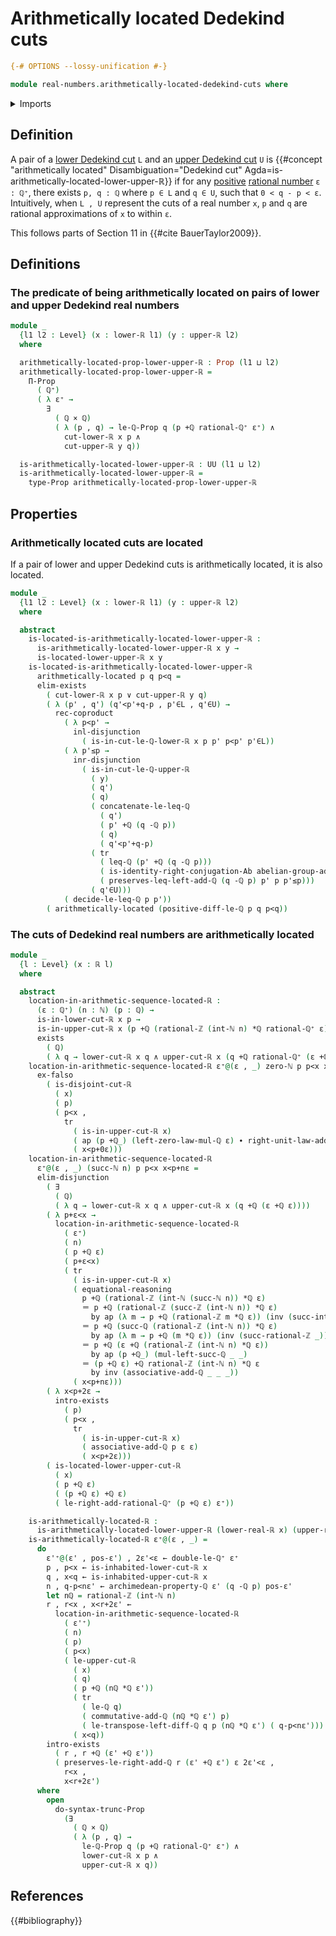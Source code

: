 # Arithmetically located Dedekind cuts

```agda
{-# OPTIONS --lossy-unification #-}

module real-numbers.arithmetically-located-dedekind-cuts where
```

<details><summary>Imports</summary>

```agda
open import elementary-number-theory.addition-rational-numbers
open import elementary-number-theory.additive-group-of-rational-numbers
open import elementary-number-theory.archimedean-property-rational-numbers
open import elementary-number-theory.difference-rational-numbers
open import elementary-number-theory.inequality-rational-numbers
open import elementary-number-theory.integers
open import elementary-number-theory.multiplication-rational-numbers
open import elementary-number-theory.natural-numbers
open import elementary-number-theory.positive-rational-numbers
open import elementary-number-theory.rational-numbers
open import elementary-number-theory.strict-inequality-rational-numbers

open import foundation.action-on-identifications-functions
open import foundation.binary-transport
open import foundation.cartesian-product-types
open import foundation.conjunction
open import foundation.coproduct-types
open import foundation.dependent-pair-types
open import foundation.disjunction
open import foundation.empty-types
open import foundation.existential-quantification
open import foundation.identity-types
open import foundation.logical-equivalences
open import foundation.propositional-truncations
open import foundation.propositions
open import foundation.subtypes
open import foundation.transport-along-identifications
open import foundation.universe-levels

open import group-theory.abelian-groups

open import real-numbers.dedekind-real-numbers
open import real-numbers.lower-dedekind-real-numbers
open import real-numbers.upper-dedekind-real-numbers
```

</details>

## Definition

A pair of a [lower Dedekind cut](real-numbers.lower-dedekind-real-numbers.md)
`L` and an [upper Dedekind cut](real-numbers.upper-dedekind-real-numbers.md) `U`
is
{{#concept "arithmetically located" Disambiguation="Dedekind cut" Agda=is-arithmetically-located-lower-upper-ℝ}}
if for any [positive](elementary-number-theory.positive-rational-numbers.md)
[rational number](elementary-number-theory.rational-numbers.md) `ε : ℚ⁺`, there
exists `p, q : ℚ` where `p ∈ L` and `q ∈ U`, such that `0 < q - p < ε`.
Intuitively, when `L , U` represent the cuts of a real number `x`, `p` and `q`
are rational approximations of `x` to within `ε`.

This follows parts of Section 11 in {{#cite BauerTaylor2009}}.

## Definitions

### The predicate of being arithmetically located on pairs of lower and upper Dedekind real numbers

```agda
module _
  {l1 l2 : Level} (x : lower-ℝ l1) (y : upper-ℝ l2)
  where

  arithmetically-located-prop-lower-upper-ℝ : Prop (l1 ⊔ l2)
  arithmetically-located-prop-lower-upper-ℝ =
    Π-Prop
      ( ℚ⁺)
      ( λ ε⁺ →
        ∃
          ( ℚ × ℚ)
          ( λ (p , q) → le-ℚ-Prop q (p +ℚ rational-ℚ⁺ ε⁺) ∧
            cut-lower-ℝ x p ∧
            cut-upper-ℝ y q))

  is-arithmetically-located-lower-upper-ℝ : UU (l1 ⊔ l2)
  is-arithmetically-located-lower-upper-ℝ =
    type-Prop arithmetically-located-prop-lower-upper-ℝ
```

## Properties

### Arithmetically located cuts are located

If a pair of lower and upper Dedekind cuts is arithmetically located, it is also
located.

```agda
module _
  {l1 l2 : Level} (x : lower-ℝ l1) (y : upper-ℝ l2)
  where

  abstract
    is-located-is-arithmetically-located-lower-upper-ℝ :
      is-arithmetically-located-lower-upper-ℝ x y →
      is-located-lower-upper-ℝ x y
    is-located-is-arithmetically-located-lower-upper-ℝ
      arithmetically-located p q p<q =
      elim-exists
        ( cut-lower-ℝ x p ∨ cut-upper-ℝ y q)
        ( λ (p' , q') (q'<p'+q-p , p'∈L , q'∈U) →
          rec-coproduct
            ( λ p<p' →
              inl-disjunction
                ( is-in-cut-le-ℚ-lower-ℝ x p p' p<p' p'∈L))
            ( λ p'≤p →
              inr-disjunction
                ( is-in-cut-le-ℚ-upper-ℝ
                  ( y)
                  ( q')
                  ( q)
                  ( concatenate-le-leq-ℚ
                    ( q')
                    ( p' +ℚ (q -ℚ p))
                    ( q)
                    ( q'<p'+q-p)
                  ( tr
                    ( leq-ℚ (p' +ℚ (q -ℚ p)))
                    ( is-identity-right-conjugation-Ab abelian-group-add-ℚ p q)
                    ( preserves-leq-left-add-ℚ (q -ℚ p) p' p p'≤p)))
                  ( q'∈U)))
            ( decide-le-leq-ℚ p p'))
        ( arithmetically-located (positive-diff-le-ℚ p q p<q))
```

### The cuts of Dedekind real numbers are arithmetically located

```agda
module _
  {l : Level} (x : ℝ l)
  where

  abstract
    location-in-arithmetic-sequence-located-ℝ :
      (ε : ℚ⁺) (n : ℕ) (p : ℚ) →
      is-in-lower-cut-ℝ x p →
      is-in-upper-cut-ℝ x (p +ℚ (rational-ℤ (int-ℕ n) *ℚ rational-ℚ⁺ ε)) →
      exists
        ( ℚ)
        ( λ q → lower-cut-ℝ x q ∧ upper-cut-ℝ x (q +ℚ rational-ℚ⁺ (ε +ℚ⁺ ε)))
    location-in-arithmetic-sequence-located-ℝ ε⁺@(ε , _) zero-ℕ p p<x x<p+0ε =
      ex-falso
        ( is-disjoint-cut-ℝ
          ( x)
          ( p)
          ( p<x ,
            tr
              ( is-in-upper-cut-ℝ x)
              ( ap (p +ℚ_) (left-zero-law-mul-ℚ ε) ∙ right-unit-law-add-ℚ p)
              ( x<p+0ε)))
    location-in-arithmetic-sequence-located-ℝ
      ε⁺@(ε , _) (succ-ℕ n) p p<x x<p+nε =
      elim-disjunction
        ( ∃
          ( ℚ)
          ( λ q → lower-cut-ℝ x q ∧ upper-cut-ℝ x (q +ℚ (ε +ℚ ε))))
        ( λ p+ε<x →
          location-in-arithmetic-sequence-located-ℝ
            ( ε⁺)
            ( n)
            ( p +ℚ ε)
            ( p+ε<x)
            ( tr
              ( is-in-upper-cut-ℝ x)
              ( equational-reasoning
                p +ℚ (rational-ℤ (int-ℕ (succ-ℕ n)) *ℚ ε)
                ＝ p +ℚ (rational-ℤ (succ-ℤ (int-ℕ n)) *ℚ ε)
                  by ap (λ m → p +ℚ (rational-ℤ m *ℚ ε)) (inv (succ-int-ℕ n))
                ＝ p +ℚ (succ-ℚ (rational-ℤ (int-ℕ n)) *ℚ ε)
                  by ap (λ m → p +ℚ (m *ℚ ε)) (inv (succ-rational-ℤ _))
                ＝ p +ℚ (ε +ℚ (rational-ℤ (int-ℕ n) *ℚ ε))
                  by ap (p +ℚ_) (mul-left-succ-ℚ _ _)
                ＝ (p +ℚ ε) +ℚ rational-ℤ (int-ℕ n) *ℚ ε
                  by inv (associative-add-ℚ _ _ _))
              ( x<p+nε)))
        ( λ x<p+2ε →
          intro-exists
            ( p)
            ( p<x ,
              tr
                ( is-in-upper-cut-ℝ x)
                ( associative-add-ℚ p ε ε)
                ( x<p+2ε)))
        ( is-located-lower-upper-cut-ℝ
          ( x)
          ( p +ℚ ε)
          ( (p +ℚ ε) +ℚ ε)
          ( le-right-add-rational-ℚ⁺ (p +ℚ ε) ε⁺))

    is-arithmetically-located-ℝ :
      is-arithmetically-located-lower-upper-ℝ (lower-real-ℝ x) (upper-real-ℝ x)
    is-arithmetically-located-ℝ ε⁺@(ε , _) =
      do
        ε'⁺@(ε' , pos-ε') , 2ε'<ε ← double-le-ℚ⁺ ε⁺
        p , p<x ← is-inhabited-lower-cut-ℝ x
        q , x<q ← is-inhabited-upper-cut-ℝ x
        n , q-p<nε' ← archimedean-property-ℚ ε' (q -ℚ p) pos-ε'
        let nℚ = rational-ℤ (int-ℕ n)
        r , r<x , x<r+2ε' ←
          location-in-arithmetic-sequence-located-ℝ
            ( ε'⁺)
            ( n)
            ( p)
            ( p<x)
            ( le-upper-cut-ℝ
              ( x)
              ( q)
              ( p +ℚ (nℚ *ℚ ε'))
              ( tr
                ( le-ℚ q)
                ( commutative-add-ℚ (nℚ *ℚ ε') p)
                ( le-transpose-left-diff-ℚ q p (nℚ *ℚ ε') ( q-p<nε')))
              ( x<q))
        intro-exists
          ( r , r +ℚ (ε' +ℚ ε'))
          ( preserves-le-right-add-ℚ r (ε' +ℚ ε') ε 2ε'<ε ,
            r<x ,
            x<r+2ε')
      where
        open
          do-syntax-trunc-Prop
            (∃
              ( ℚ × ℚ)
              ( λ (p , q) →
                le-ℚ-Prop q (p +ℚ rational-ℚ⁺ ε⁺) ∧
                lower-cut-ℝ x p ∧
                upper-cut-ℝ x q))
```

## References

{{#bibliography}}
